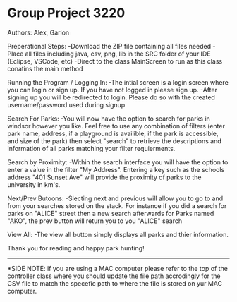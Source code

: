 # Group Project 3220

Authors: Alex, Garion

Preperational Steps:
-Download the ZIP file containing all files needed
-Place all files including java, csv, png, lib in the SRC folder of your IDE (Eclipse, VSCode, etc)
-Direct to the class MainScreen to run as this class conatins the main method

Running the Program / Logging In:
-The intial screen is a login screen where you can login or sign up. If you have not logged in please sign up.
-After signing up you will be redirected to login. Please do so with the created username/password used during signup

Search For Parks:
-You will now have the option to search for parks in windsor however you like. Feel free to use any combination of filters (enter park name, address, if a playground is availible, if the park is accessible, and size of the park) then select "search" to retrieve the descriptions and information of all parks matching your filter requierments.

Search by Proximity:
-Within the search interface you will have the option to enter a value in the filter "My Address". Entering a key such as the schools address "401 Sunset Ave" will provide the proximity of parks to the university in km's.

Next/Prev Butoons:
-Slecting next and previous will allow you to go to and from your searches stored on the stack. For instance if you did a search for parks on "ALICE" street then a new search afterwards for Parks named "AKO", the prev button will return you to you "ALICE" search

View All:
-The view all button simply displays all parks and thier information.

Thank you for reading and happy park hunting!

----------------------------------

*SIDE NOTE: 
if you are using a MAC computer please refer to the top of the controller class where you should update the file path accrodingly for the CSV file to match the specefic path to where the file is stored on yur MAC computer.